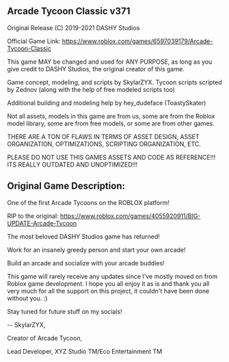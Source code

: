 ## Arcade Tycoon Classic v371
Original Release (C) 2019-2021 DASHY Studios

Official Game Link: https://www.roblox.com/games/6597039179/Arcade-Tycoon-Classic

This game MAY be changed and used for ANY PURPOSE, as long as you give credit to DASHY Studios, the original creator of this game.

Game concept, modeling, and scripts by SkylarZYX. Tycoon scripts scripted by Zednov (along with the help of free modeled scripts too)

Additional building and modeling help by hey_dudeface (ToastySkater)

Not all assets, models in this game are from us, some are from the Roblox model library, some are from free models, or some are from other games.

THERE ARE A TON OF FLAWS IN TERMS OF ASSET DESIGN, ASSET ORGANIZATION, OPTIMIZATIONS, SCRIPTING ORGANIZATION, ETC.

PLEASE DO NOT USE THIS GAMES ASSETS AND CODE AS REFERENCE!!! ITS REALLY OUTDATED AND UNOPTIMIZED!!! 

## Original Game Description:

One of the first Arcade Tycoons on the ROBLOX platform!

RIP to the original: https://www.roblox.com/games/4055920911/BIG-UPDATE-Arcade-Tycoon

The most beloved DASHY Studios game has returned!

Work for an insanely greedy person and start your own arcade!

Build an arcade and socialize with your arcade buddies!

This game will rarely receive any updates since I've mostly moved on from Roblox game development. I hope you all enjoy it as is and thank you all very much for all the support on this project, it couldn't have been done without you. :)

Stay tuned for future stuff on my socials!

-- SkylarZYX, 

Creator of Arcade Tycoon,

Lead Developer, XYZ Studio TM/Eco Entertainment TM